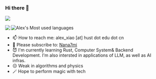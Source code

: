 ### Hi there 👋

![](https://komarev.com/ghpvc/?username=Alex4210987)

<img align="left" src="https://github-readme-stats.vercel.app/api?username=Alex4210987&show_icons=true&theme=onedark">

![Alex's Most used languages](https://github-readme-stats.vercel.app/api/top-langs?username=Alex4210987&show_icons=true&count_private=true&theme=gotham)

- 📫 How to reach me: alex_xiao [at] hust dot edu dot cn
- 🦈 Please subscribe to: [Nana7mi](https://space.bilibili.com/434334701)
- 😈 I'm currently learning Rust, Computer System& Backend Development. I'm also intersted in applications of LLM, as well as AI infras.
- 😔 Weak in algorithms and physics
- 🪄 Hope to perform magic with tech
